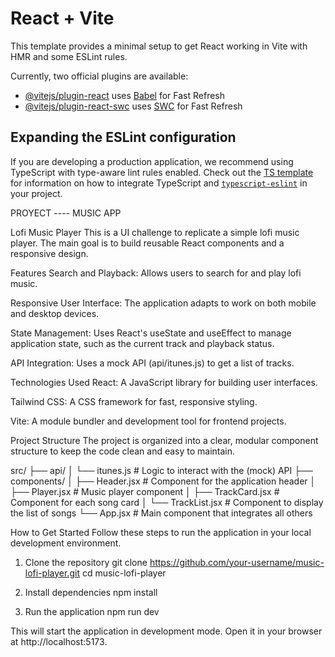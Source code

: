 # React + Vite

This template provides a minimal setup to get React working in Vite with HMR and some ESLint rules.

Currently, two official plugins are available:

- [@vitejs/plugin-react](https://github.com/vitejs/vite-plugin-react/blob/main/packages/plugin-react) uses [Babel](https://babeljs.io/) for Fast Refresh
- [@vitejs/plugin-react-swc](https://github.com/vitejs/vite-plugin-react/blob/main/packages/plugin-react-swc) uses [SWC](https://swc.rs/) for Fast Refresh

## Expanding the ESLint configuration

If you are developing a production application, we recommend using TypeScript with type-aware lint rules enabled. Check out the [TS template](https://github.com/vitejs/vite/tree/main/packages/create-vite/template-react-ts) for information on how to integrate TypeScript and [`typescript-eslint`](https://typescript-eslint.io) in your project.

PROYECT ---- MUSIC APP


Lofi Music Player
This is a UI challenge to replicate a simple lofi music player. The main goal is to build reusable React components and a responsive design.

Features
Search and Playback: Allows users to search for and play lofi music.

Responsive User Interface: The application adapts to work on both mobile and desktop devices.

State Management: Uses React's useState and useEffect to manage application state, such as the current track and playback status.

API Integration: Uses a mock API (api/itunes.js) to get a list of tracks.

Technologies Used
React: A JavaScript library for building user interfaces.

Tailwind CSS: A CSS framework for fast, responsive styling.

Vite: A module bundler and development tool for frontend projects.

Project Structure
The project is organized into a clear, modular component structure to keep the code clean and easy to maintain.

src/
├── api/
│   └── itunes.js       # Logic to interact with the (mock) API
├── components/
│   ├── Header.jsx      # Component for the application header
│   ├── Player.jsx      # Music player component
│   ├── TrackCard.jsx   # Component for each song card
│   └── TrackList.jsx   # Component to display the list of songs
└── App.jsx             # Main component that integrates all others

How to Get Started
Follow these steps to run the application in your local development environment.

1. Clone the repository
git clone https://github.com/your-username/music-lofi-player.git
cd music-lofi-player

2. Install dependencies
npm install

3. Run the application
npm run dev

This will start the application in development mode. Open it in your browser at http://localhost:5173.